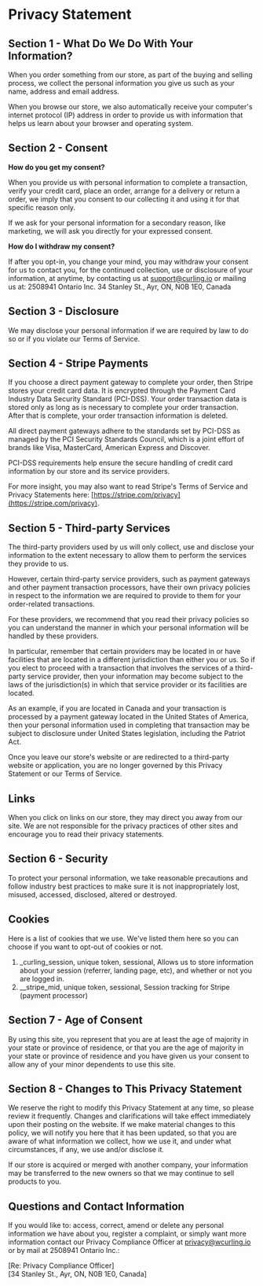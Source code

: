 # Privacy Statement

## Section 1 - What Do We Do With Your Information?

When you order something from our store, as part of the buying and selling process, we collect the personal information you give us such as your name, address and email address.

When you browse our store, we also automatically receive your computer's internet protocol (IP) address in order to provide us with information that helps us learn about your browser and operating system.


## Section 2 - Consent

**How do you get my consent?**

When you provide us with personal information to complete a transaction, verify your credit card, place an order, arrange for a delivery or return a order, we imply that you consent to our collecting it and using it for that specific reason only.

If we ask for your personal information for a secondary reason, like marketing, we will ask you directly for your expressed consent.

**How do I withdraw my consent?**

If after you opt-in, you change your mind, you may withdraw your consent for us to contact you, for the continued collection, use or disclosure of your information, at anytime, by contacting us at support@curling.io or mailing us at: 2508941 Ontario Inc. 34 Stanley St., Ayr, ON, N0B 1E0, Canada


## Section 3 - Disclosure

We may disclose your personal information if we are required by law to do so or if you violate our Terms of Service.


## Section 4 - Stripe Payments

If you choose a direct payment gateway to complete your order, then Stripe stores your credit card data. It is encrypted through the Payment Card Industry Data Security Standard (PCI-DSS). Your order transaction data is stored only as long as is necessary to complete your order transaction. After that is complete, your order transaction information is deleted.

All direct payment gateways adhere to the standards set by PCI-DSS as managed by the PCI Security Standards Council, which is a joint effort of brands like Visa, MasterCard, American Express and Discover.

PCI-DSS requirements help ensure the secure handling of credit card information by our store and its service providers.

For more insight, you may also want to read Stripe's Terms of Service and Privacy Statements here: [https://stripe.com/privacy](https://stripe.com/privacy).


## Section 5 - Third-party Services

The third-party providers used by us will only collect, use and disclose your information to the extent necessary to allow them to perform the services they provide to us.

However, certain third-party service providers, such as payment gateways and other payment transaction processors, have their own privacy policies in respect to the information we are required to provide to them for your order-related transactions.

For these providers, we recommend that you read their privacy policies so you can understand the manner in which your personal information will be handled by these providers.

In particular, remember that certain providers may be located in or have facilities that are located in a different jurisdiction than either you or us. So if you elect to proceed with a transaction that involves the services of a third-party service provider, then your information may become subject to the laws of the jurisdiction(s) in which that service provider or its facilities are located.

As an example, if you are located in Canada and your transaction is processed by a payment gateway located in the United States of America, then your personal information used in completing that transaction may be subject to disclosure under United States legislation, including the Patriot Act.

Once you leave our store's website or are redirected to a third-party website or application, you are no longer governed by this Privacy Statement or our Terms of Service.


## Links

When you click on links on our store, they may direct you away from our site. We are not responsible for the privacy practices of other sites and encourage you to read their privacy statements.


## Section 6 - Security

To protect your personal information, we take reasonable precautions and follow industry best practices to make sure it is not inappropriately lost, misused, accessed, disclosed, altered or destroyed.


## Cookies

Here is a list of cookies that we use. We've listed them here so you can choose if you want to opt-out of cookies or not.

1. _curling_session, unique token, sessional, Allows us to store information about your session (referrer, landing page, etc), and whether or not you are logged in.
2. __stripe_mid, unique token, sessional, Session tracking for Stripe (payment processor)


## Section 7 - Age of Consent

By using this site, you represent that you are at least the age of majority in your state or province of residence, or that you are the age of majority in your state or province of residence and you have given us your consent to allow any of your minor dependents to use this site.


## Section 8 - Changes to This Privacy Statement

We reserve the right to modify this Privacy Statement at any time, so please review it frequently. Changes and clarifications will take effect immediately upon their posting on the website. If we make material changes to this policy, we will notify you here that it has been updated, so that you are aware of what information we collect, how we use it, and under what circumstances, if any, we use and/or disclose it.

If our store is acquired or merged with another company, your information may be transferred to the new owners so that we may continue to sell products to you.


## Questions and Contact Information

If you would like to: access, correct, amend or delete any personal information we have about you, register a complaint, or simply want more information contact our Privacy Compliance Officer at privacy@wcurling.io or by mail at 2508941 Ontario Inc.:

[Re: Privacy Compliance Officer]<br />[34 Stanley St., Ayr, ON, N0B 1E0, Canada]
